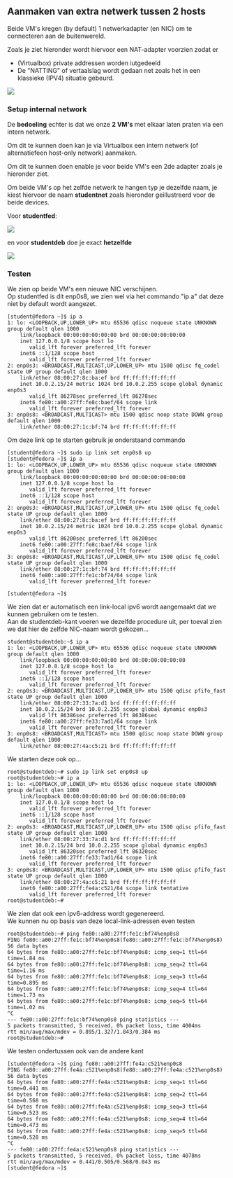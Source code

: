 ## Aanmaken van extra netwerk tussen 2 hosts

Beide VM's kregen (by default) 1 netwerkadapter (en NIC) om te
connecteren aan de buitenwereld.

Zoals je ziet hieronder wordt hiervoor een NAT-adapter voorzien zodat er

* (Virtualbox) private addressen worden iutgedeeld
* De "NATTING" of vertaalslag wordt gedaan net zoals het in een klassieke (IPV4) situatie gebeurd.

![](Pictures/10000000000002FC0000022611049BCBEBC4B966.png)

### Setup internal network

De **bedoeling** echter is dat we onze **2 VM's** met elkaar laten
praten via een intern netwerk.

Om dit te kunnen doen kan je via Virtualbox een intern netwerk (of
alternatiefeen host-only network) aanmaken.

Om dit te kunnen doen enable je voor beide VM's een 2de adapter zoals je
hieronder ziet.

Om beide VM's op het zelfde netwerk te hangen typ je dezelfde naam, je
kiest hiervoor de naam **studentnet** zoals hieronder geillustreerd voor
de beide devices.

Voor **studentfed**:

![](Pictures/10000000000002F600000223EF15E24ED8DEE9C5.png)

en voor **studentdeb** doe je exact **hetzelfde**

![](Pictures/10000000000002FB0000022A8184213687799D55.png)

### Testen

We zien op beide VM's een nieuwe NIC verschijnen.  
Op studentfed is dit enp0s8, we zien wel via het commando "ip a" dat deze niet by default wordt aangezet.

~~~
[student@fedora ~]$ ip a
1: lo: <LOOPBACK,UP,LOWER_UP> mtu 65536 qdisc noqueue state UNKNOWN group default qlen 1000
    link/loopback 00:00:00:00:00:00 brd 00:00:00:00:00:00
    inet 127.0.0.1/8 scope host lo
       valid_lft forever preferred_lft forever
    inet6 ::1/128 scope host 
       valid_lft forever preferred_lft forever
2: enp0s3: <BROADCAST,MULTICAST,UP,LOWER_UP> mtu 1500 qdisc fq_codel state UP group default qlen 1000
    link/ether 08:00:27:8c:ba:ef brd ff:ff:ff:ff:ff:ff
    inet 10.0.2.15/24 metric 1024 brd 10.0.2.255 scope global dynamic enp0s3
       valid_lft 86278sec preferred_lft 86278sec
    inet6 fe80::a00:27ff:fe8c:baef/64 scope link 
       valid_lft forever preferred_lft forever
3: enp0s8: <BROADCAST,MULTICAST> mtu 1500 qdisc noop state DOWN group default qlen 1000
    link/ether 08:00:27:1c:bf:74 brd ff:ff:ff:ff:ff:ff
~~~

Om deze link op te starten gebruik je onderstaand commando

~~~
[student@fedora ~]$ sudo ip link set enp0s8 up
[student@fedora ~]$ ip a
1: lo: <LOOPBACK,UP,LOWER_UP> mtu 65536 qdisc noqueue state UNKNOWN group default qlen 1000
    link/loopback 00:00:00:00:00:00 brd 00:00:00:00:00:00
    inet 127.0.0.1/8 scope host lo
       valid_lft forever preferred_lft forever
    inet6 ::1/128 scope host 
       valid_lft forever preferred_lft forever
2: enp0s3: <BROADCAST,MULTICAST,UP,LOWER_UP> mtu 1500 qdisc fq_codel state UP group default qlen 1000
    link/ether 08:00:27:8c:ba:ef brd ff:ff:ff:ff:ff:ff
    inet 10.0.2.15/24 metric 1024 brd 10.0.2.255 scope global dynamic enp0s3
       valid_lft 86200sec preferred_lft 86200sec
    inet6 fe80::a00:27ff:fe8c:baef/64 scope link 
       valid_lft forever preferred_lft forever
3: enp0s8: <BROADCAST,MULTICAST,UP,LOWER_UP> mtu 1500 qdisc fq_codel state UP group default qlen 1000
    link/ether 08:00:27:1c:bf:74 brd ff:ff:ff:ff:ff:ff
    inet6 fe80::a00:27ff:fe1c:bf74/64 scope link 
       valid_lft forever preferred_lft forever

[student@fedora ~]$ 
~~~

We zien dat er automatisch een link-local ipv6 wordt aangemaakt dat we kunnen gebruiken om te testen.  
Aan de studentdeb-kant voeren we dezelfde procedure uit, per toeval zien we dat hier de zelfde NIC-naam wordt gekozen...

~~~
student@studentdeb:~$ ip a
1: lo: <LOOPBACK,UP,LOWER_UP> mtu 65536 qdisc noqueue state UNKNOWN group default qlen 1000
    link/loopback 00:00:00:00:00:00 brd 00:00:00:00:00:00
    inet 127.0.0.1/8 scope host lo
       valid_lft forever preferred_lft forever
    inet6 ::1/128 scope host 
       valid_lft forever preferred_lft forever
2: enp0s3: <BROADCAST,MULTICAST,UP,LOWER_UP> mtu 1500 qdisc pfifo_fast state UP group default qlen 1000
    link/ether 08:00:27:33:7a:d1 brd ff:ff:ff:ff:ff:ff
    inet 10.0.2.15/24 brd 10.0.2.255 scope global dynamic enp0s3
       valid_lft 86386sec preferred_lft 86386sec
    inet6 fe80::a00:27ff:fe33:7ad1/64 scope link 
       valid_lft forever preferred_lft forever
3: enp0s8: <BROADCAST,MULTICAST> mtu 1500 qdisc noop state DOWN group default qlen 1000
    link/ether 08:00:27:4a:c5:21 brd ff:ff:ff:ff:ff:ff
~~~

We starten deze ook op...

~~~
root@studentdeb:~# sudo ip link set enp0s8 up
root@studentdeb:~# ip a
1: lo: <LOOPBACK,UP,LOWER_UP> mtu 65536 qdisc noqueue state UNKNOWN group default qlen 1000
    link/loopback 00:00:00:00:00:00 brd 00:00:00:00:00:00
    inet 127.0.0.1/8 scope host lo
       valid_lft forever preferred_lft forever
    inet6 ::1/128 scope host 
       valid_lft forever preferred_lft forever
2: enp0s3: <BROADCAST,MULTICAST,UP,LOWER_UP> mtu 1500 qdisc pfifo_fast state UP group default qlen 1000
    link/ether 08:00:27:33:7a:d1 brd ff:ff:ff:ff:ff:ff
    inet 10.0.2.15/24 brd 10.0.2.255 scope global dynamic enp0s3
       valid_lft 86320sec preferred_lft 86320sec
    inet6 fe80::a00:27ff:fe33:7ad1/64 scope link 
       valid_lft forever preferred_lft forever
3: enp0s8: <BROADCAST,MULTICAST,UP,LOWER_UP> mtu 1500 qdisc pfifo_fast state UP group default qlen 1000
    link/ether 08:00:27:4a:c5:21 brd ff:ff:ff:ff:ff:ff
    inet6 fe80::a00:27ff:fe4a:c521/64 scope link tentative 
       valid_lft forever preferred_lft forever
root@studentdeb:~# 
~~~

We zien dat ook een ipv6-address wordt gegenereerd.  
We kunnen nu op basis van deze local-link-adressen even testen

~~~
root@studentdeb:~# ping fe80::a00:27ff:fe1c:bf74%enp0s8
PING fe80::a00:27ff:fe1c:bf74%enp0s8(fe80::a00:27ff:fe1c:bf74%enp0s8) 56 data bytes
64 bytes from fe80::a00:27ff:fe1c:bf74%enp0s8: icmp_seq=1 ttl=64 time=1.84 ms
64 bytes from fe80::a00:27ff:fe1c:bf74%enp0s8: icmp_seq=2 ttl=64 time=1.16 ms
64 bytes from fe80::a00:27ff:fe1c:bf74%enp0s8: icmp_seq=3 ttl=64 time=0.895 ms
64 bytes from fe80::a00:27ff:fe1c:bf74%enp0s8: icmp_seq=4 ttl=64 time=1.73 ms
64 bytes from fe80::a00:27ff:fe1c:bf74%enp0s8: icmp_seq=5 ttl=64 time=1.02 ms
^C
--- fe80::a00:27ff:fe1c:bf74%enp0s8 ping statistics ---
5 packets transmitted, 5 received, 0% packet loss, time 4004ms
rtt min/avg/max/mdev = 0.895/1.327/1.843/0.384 ms
root@studentdeb:~# 
~~~

We testen ondertussen ook van de andere kant

~~~
[student@fedora ~]$ ping fe80::a00:27ff:fe4a:c521%enp0s8
PING fe80::a00:27ff:fe4a:c521%enp0s8(fe80::a00:27ff:fe4a:c521%enp0s8) 56 data bytes
64 bytes from fe80::a00:27ff:fe4a:c521%enp0s8: icmp_seq=1 ttl=64 time=0.441 ms
64 bytes from fe80::a00:27ff:fe4a:c521%enp0s8: icmp_seq=2 ttl=64 time=0.568 ms
64 bytes from fe80::a00:27ff:fe4a:c521%enp0s8: icmp_seq=3 ttl=64 time=0.523 ms
64 bytes from fe80::a00:27ff:fe4a:c521%enp0s8: icmp_seq=4 ttl=64 time=0.473 ms
64 bytes from fe80::a00:27ff:fe4a:c521%enp0s8: icmp_seq=5 ttl=64 time=0.520 ms
^C
--- fe80::a00:27ff:fe4a:c521%enp0s8 ping statistics ---
5 packets transmitted, 5 received, 0% packet loss, time 4078ms
rtt min/avg/max/mdev = 0.441/0.505/0.568/0.043 ms
[student@fedora ~]$ 
~~~
